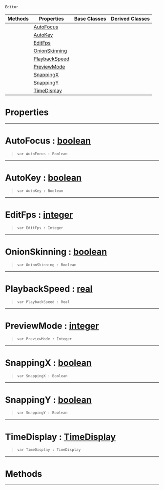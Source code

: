  `Editor`

|Methods|Properties|Base Classes|Derived Classes|
|---|---|---|---|
| |[ AutoFocus](https://github.com/PlasmaEngine/PlasmaDocs/blob/master/code_reference/class_reference/animationsettings.markdown#autofocus-plasma-engine-do)| | |
| |[ AutoKey](https://github.com/PlasmaEngine/PlasmaDocs/blob/master/code_reference/class_reference/animationsettings.markdown#autokey-plasma-engine-docu)| | |
| |[ EditFps](https://github.com/PlasmaEngine/PlasmaDocs/blob/master/code_reference/class_reference/animationsettings.markdown#editfps-plasma-engine-docu)| | |
| |[ OnionSkinning](https://github.com/PlasmaEngine/PlasmaDocs/blob/master/code_reference/class_reference/animationsettings.markdown#onionskinning-plasma-engin)| | |
| |[ PlaybackSpeed](https://github.com/PlasmaEngine/PlasmaDocs/blob/master/code_reference/class_reference/animationsettings.markdown#playbackspeed-plasma-engin)| | |
| |[ PreviewMode](https://github.com/PlasmaEngine/PlasmaDocs/blob/master/code_reference/class_reference/animationsettings.markdown#previewmode-plasma-engine)| | |
| |[ SnappingX](https://github.com/PlasmaEngine/PlasmaDocs/blob/master/code_reference/class_reference/animationsettings.markdown#snappingx-plasma-engine-do)| | |
| |[ SnappingY](https://github.com/PlasmaEngine/PlasmaDocs/blob/master/code_reference/class_reference/animationsettings.markdown#snappingy-plasma-engine-do)| | |
| |[ TimeDisplay](https://github.com/PlasmaEngine/PlasmaDocs/blob/master/code_reference/class_reference/animationsettings.markdown#timedisplay-plasma-engine)| | |


 #  Properties


---  
 #  AutoFocus : [boolean](https://github.com/PlasmaEngine/PlasmaDocs/blob/master/code_reference/lightning_base_types/boolean.markdown)

> 
> ``` lang=cpp, name=Lightning
> var AutoFocus : Boolean


---  
 #  AutoKey : [boolean](https://github.com/PlasmaEngine/PlasmaDocs/blob/master/code_reference/lightning_base_types/boolean.markdown)

> 
> ``` lang=cpp, name=Lightning
> var AutoKey : Boolean


---  
 #  EditFps : [integer](https://github.com/PlasmaEngine/PlasmaDocs/blob/master/code_reference/lightning_base_types/integer.markdown)

> 
> ``` lang=cpp, name=Lightning
> var EditFps : Integer


---  
 #  OnionSkinning : [boolean](https://github.com/PlasmaEngine/PlasmaDocs/blob/master/code_reference/lightning_base_types/boolean.markdown)

> 
> ``` lang=cpp, name=Lightning
> var OnionSkinning : Boolean


---  
 #  PlaybackSpeed : [real](https://github.com/PlasmaEngine/PlasmaDocs/blob/master/code_reference/lightning_base_types/real.markdown)

> 
> ``` lang=cpp, name=Lightning
> var PlaybackSpeed : Real


---  
 #  PreviewMode : [integer](https://github.com/PlasmaEngine/PlasmaDocs/blob/master/code_reference/lightning_base_types/integer.markdown)

> 
> ``` lang=cpp, name=Lightning
> var PreviewMode : Integer


---  
 #  SnappingX : [boolean](https://github.com/PlasmaEngine/PlasmaDocs/blob/master/code_reference/lightning_base_types/boolean.markdown)

> 
> ``` lang=cpp, name=Lightning
> var SnappingX : Boolean


---  
 #  SnappingY : [boolean](https://github.com/PlasmaEngine/PlasmaDocs/blob/master/code_reference/lightning_base_types/boolean.markdown)

> 
> ``` lang=cpp, name=Lightning
> var SnappingY : Boolean


---  
 #  TimeDisplay : [TimeDisplay](https://github.com/PlasmaEngine/PlasmaDocs/blob/master/code_reference/enum_reference.markdown#timedisplay)

> 
> ``` lang=cpp, name=Lightning
> var TimeDisplay : TimeDisplay


---  
 #  Methods


---  
 

 